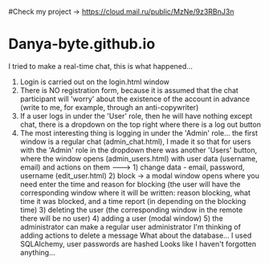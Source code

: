#Check my project -> https://cloud.mail.ru/public/MzNe/9z3RBnJ3n
# Danya-byte.github.io
I tried to make a real-time chat, this is what happened...
1) Login is carried out on the login.html window
2) There is NO registration form, because it is assumed that the chat participant will 'worry' about the existence of the account in advance (write to me, for example, through an anti-copywriter)
3) If a user logs in under the 'User' role, then he will have nothing except chat, there is a dropdown on the top right where there is a log out button
4) The most interesting thing is logging in under the 'Admin' role... the first window is a regular chat (admin_chat.html), I made it so that for users with the 'Admin' role in the dropdown there was another 'Users' button, where the window opens (admin_users.html) with user data (username, email) and actions on them --->
            1) change data - email, password, username (edit_user.html)
            2) block -> a modal window opens where you need 
                enter the time and reason for blocking (the user will have 
               the corresponding window where it will be written: reason 
               blocking, what time it was blocked, and a time report (in 
               depending on the blocking time)
            3) deleting the user (the corresponding window in the remote 
                there will be no user)
            4) adding a user (modal window)
            5) the administrator can make a regular user 
              administrator
            I'm thinking of adding actions to delete a message
What about the database... I used SQLAlchemy, user passwords are hashed
Looks like I haven't forgotten anything...
